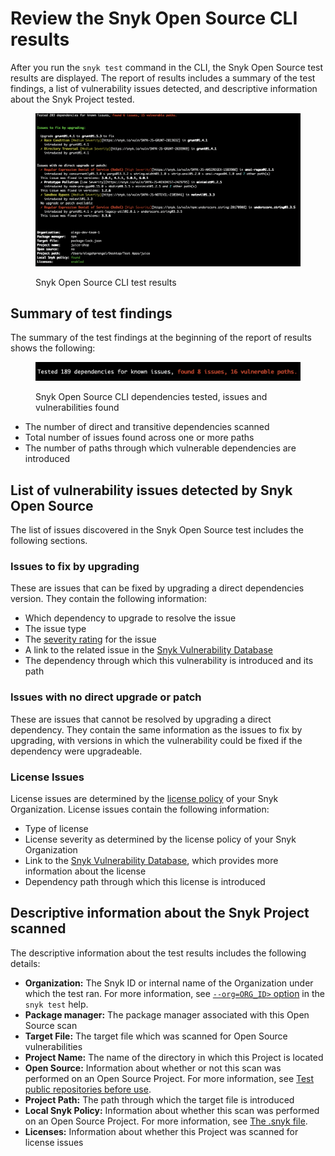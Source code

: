 # Review the Snyk Open Source CLI results

After you run the `snyk test` command in the CLI, the Snyk Open Source test results are displayed. The report of results includes a summary of the test findings, a list of vulnerability issues detected, and descriptive information about the Snyk Project tested.

<figure><img src="../../../.gitbook/assets/image (107) (1) (1) (1) (1) (1) (1) (1) (1) (1) (1) (1) (1) (1) (1) (1) (2) (1) (2) (2).png" alt="Snyk Open Source CLI test results."><figcaption><p>Snyk Open Source CLI test results</p></figcaption></figure>

## Summary of test findings

The summary of the test findings at the beginning of the report of results shows the following:

<figure><img src="../../../.gitbook/assets/image (463).png" alt="Snyk Open Source CLI dependencies tested, issues and vulnerabilities found."><figcaption><p>Snyk Open Source CLI dependencies tested, issues and vulnerabilities found</p></figcaption></figure>

* The number of direct and transitive dependencies scanned
* Total number of issues found across one or more paths
* The number of paths through which vulnerable dependencies are introduced

## **List of vulnerability issues detected by Snyk Open Source**

The list of issues discovered in the Snyk Open Source test includes the following sections.

### **Issues to fix by upgrading**

These are issues that can be fixed by upgrading a direct dependencies version. They contain the following information:

* Which dependency to upgrade to resolve the issue
* The issue type
* The [severity rating](../../../scan-with-snyk/find-and-manage-priority-issues/severity-levels.md) for the issue
* A link to the related issue in the [Snyk Vulnerability Database](https://security.snyk.io/)
* The dependency through which this vulnerability is introduced and its path

### **Issues with no direct upgrade or patch**

These are issues that cannot be resolved by upgrading a direct dependency. They contain the same information as the issues to fix by upgrading, with versions in which the vulnerability could be fixed if the dependency were upgradeable.

### License Issues

License issues are determined by the [license policy](../../../enterprise-configuration/policies/license-policies/) of your Snyk Organization. License issues  contain the following information:

* Type of license
* License severity as determined by the license policy of your Snyk Organization
* Link to the [Snyk Vulnerability Database](https://security.snyk.io/), which provides more information about the license
* Dependency path through which this license is introduced

## Descriptive information about the Snyk Project scanned

The descriptive information about the test results includes the following details:

* **Organization:** The Snyk ID or internal name of the Organization under which the test ran. For more information, see [`--org=ORG_ID>` option](../../commands/test.md#org-less-than-org\_id-greater-than) in the `snyk test` help.
* **Package manager:** The package manager associated with this Open Source scan
* **Target File:** The target file which was scanned for Open Source vulnerabilities
* **Project Name:** The name of the directory in which this Project is located
* **Open Source:** Information about whether or not this scan was performed on an Open Source Project. For more information, see [Test public repositories before use](broken-reference).
* **Project Path:** The path through which the target file is introduced
* **Local Snyk Policy:** Information about whether this scan was performed on an Open Source Project. For more information, see [The .snyk file](../../../scan-with-snyk/the-.snyk-file.md).
* **Licenses:** Information about whether this Project was scanned for license issues
